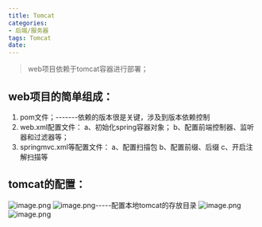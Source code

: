 ```yaml
---
title: Tomcat
categories:
- 后端/服务器
tags: Tomcat
date:
---
```


> web项目依赖于tomcat容器进行部署；

## web项目的简单组成：
   1. pom文件；-------依赖的版本很是关键，涉及到版本依赖控制
   2. web.xml配置文件：
       a、初始化spring容器对象；
       b、配置前端控制器、监听器和过滤器等；
   3. springmvc.xml等配置文件：
       a、配置扫描包
       b、配置前缀、后缀
       c、开启注解扫描等
## tomcat的配置：
![image.png](1)
![image.png](2)-----配置本地tomcat的存放目录
![image.png](3)
![image.png](4)